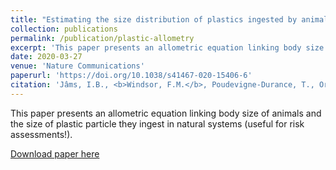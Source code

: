 ```yaml
---
title: "Estimating the size distribution of plastics ingested by animals"
collection: publications
permalink: /publication/plastic-allometry
excerpt: 'This paper presents an allometric equation linking body size of animals and the size of plastic particle they ingest in natural systems (useful for risk assessments!).'
date: 2020-03-27
venue: 'Nature Communications'
paperurl: 'https://doi.org/10.1038/s41467-020-15406-6'
citation: 'Jâms, I.B., <b>Windsor, F.M.</b>, Poudevigne-Durance, T., Ormerod, S.J. & Durance, I. (2020). &quot;Estimating the size distribution of plastics ingested by animals.&quot; <i>Nature Communications</i>. 11, 1594.'
---
```

This paper presents an allometric equation linking body size of animals and the size of plastic particle they ingest in natural systems (useful for risk assessments!).

[Download paper here](https://doi.org/10.1038/s41467-020-15406-6)
